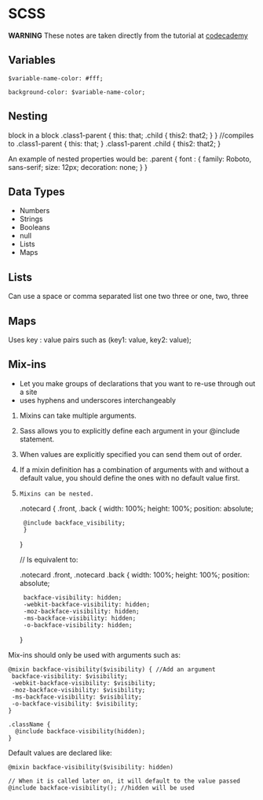 # SCSS
**WARNING** These notes are taken directly from the tutorial at [codecademy](https://www.codecademy.com/en/courses/learn-sass)

## Variables
    $variable-name-color: #fff;

    background-color: $variable-name-color;

## Nesting
block in a block
    .class1-parent {
        this: that;
        .child {
          this2: that2;
        }
    }
    //compiles to
    .class1-parent {
      this: that;
    }
    .class1-parent .child {
      this2: that2;
    }

An example of nested properties would be:
    .parent {
       font : {
        family: Roboto, sans-serif;
        size: 12px;
        decoration: none;
       }
    }

##  Data Types
- Numbers
-	Strings
-	Booleans
-	null
-	Lists
-	Maps

## Lists
Can use a space or comma separated list
    one two three or one, two, three

## Maps
Uses key : value pairs such as
    (key1: value, key2: value);

## Mix-ins
-	Let you make groups of declarations that you want to re-use through out a site
-	uses hyphens and underscores interchangeably


1.    Mixins can take multiple arguments.
2.    Sass allows you to explicitly define each argument in your @include statement.
3.    When values are explicitly specified you can send them out of order.
4.    If a mixin definition has a combination of arguments with and without a default value, you should define the ones with no default value first.
5.     Mixins can be nested.



      .notecard {
        .front, .back {
        width: 100%;
        height: 100%;
        position: absolute;

        @include backface_visibility;
        }
      }

      // Is equivalent to:

      .notecard .front, .notecard .back {
        width: 100%;
        height: 100%;
        position: absolute;

        backface-visibility: hidden;
        -webkit-backface-visibility: hidden;
        -moz-backface-visibility: hidden;
        -ms-backface-visibility: hidden;
        -o-backface-visibility: hidden;
      }

Mix-ins should only be used with arguments such as:

    @mixin backface-visibility($visibility) { //Add an argument
     backface-visibility: $visibility;
     -webkit-backface-visibility: $visibility;
     -moz-backface-visibility: $visibility;
     -ms-backface-visibility: $visibility;
     -o-backface-visibility: $visibility;
    }

    .className {
      @include backface-visibility(hidden);
    }

Default values are declared like:

    @mixin backface-visibility($visibility: hidden)

    // When it is called later on, it will default to the value passed
    @include backface-visibility(); //hidden will be used
